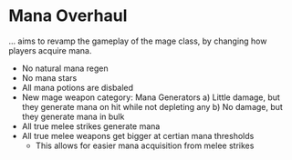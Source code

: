 # Mana Overhaul

... aims to revamp the gameplay of the mage class, by changing how players acquire mana.

- No natural mana regen
- No mana stars
- All mana potions are disbaled
- New mage weapon category: Mana Generators
	a) Little damage, but they generate mana on hit while not depleting any
	b) No damage, but they generate mana in bulk
- All true melee strikes generate mana
- All true melee weapons get bigger at certian mana thresholds
	- This allows for easier mana acquisition from melee strikes